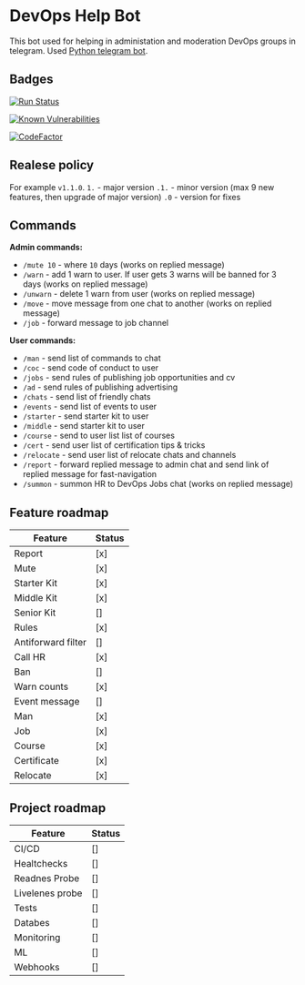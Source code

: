 # DevOps Help Bot

This bot used for helping in administation and moderation DevOps groups in telegram. Used [Python telegram bot](https://github.com/python-telegram-bot/python-telegram-bot).

## Badges

[![Run Status](https://api.shippable.com/projects/5cafafe8daf54c0007d37f2b/badge?branch=v1.6.1)]()

[![Known Vulnerabilities](https://snyk.io/test/github/Asgoret/devopshelper_bot/badge.svg)](https://snyk.io/test/github/Asgoret/devopshelper_bot)

[![CodeFactor](https://www.codefactor.io/repository/github/asgoret/devopshelper_bot/badge)](https://www.codefactor.io/repository/github/asgoret/devopshelper_bot)

## Realese policy

For example `v1.1.0`.
`1.` - major version
`.1.` - minor version (max 9 new features, then upgrade of major version)
`.0` - version for fixes

## Commands

__Admin commands:__

* `/mute 10` - where `10` days (works on replied message)
* `/warn` - add 1 warn to user. If user gets 3 warns will be banned for 3 days (works on replied message)
* `/unwarn` - delete 1 warn from user (works on replied message)
* `/move` - move message from one chat to another (works on replied message)
* `/job` - forward message to job channel

__User commands:__

* `/man` - send list of commands to chat
* `/coc` - send code of conduct to user
* `/jobs` - send rules of publishing job opportunities and cv
* `/ad` - send rules of publishing advertising
* `/chats` - send list of friendly chats
* `/events` - send list of events to user
* `/starter` - send starter kit to user
* `/middle` - send starter kit to user
* `/course` - send to user list list of courses
* `/cert` - send user list of certification tips & tricks
* `/relocate` - send user list of relocate chats and channels
* `/report` - forward replied message to admin chat and send link of replied message for fast-navigation
* `/summon` - summon HR to DevOps Jobs chat (works on replied message)

## Feature roadmap

| Feature            | Status |
| ------------------ | -------|
| Report             | [x]    |
| Mute               | [x]    |
| Starter Kit        | [x]    |
| Middle Kit         | [x]    |
| Senior Kit         | []     |
| Rules              | [x]    |
| Antiforward filter | []     |
| Call HR            | [x]    |
| Ban                | []     |
| Warn counts        | [х]    |
| Event message      | []     |
| Man                | [x]    |
| Job                | [x]    |
| Course             | [x]    |
| Certificate        | [x]    |
| Relocate           | [x]    |

## Project roadmap

| Feature            | Status |
| ------------------ | -------|
| CI/CD              | []     |
| Healtchecks        | []     |
| Readnes Probe      | []     |
| Livelenes probe    | []     |
| Tests              | []     |
| Databes            | []     |
| Monitoring         | []     |
| ML                 | []     |
| Webhooks           | []     |
